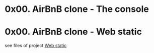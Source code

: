 # 0x00. AirBnB clone - The console


# 0x00. AirBnB clone - Web static

see files of project [Web static](web_static/0-index.html)